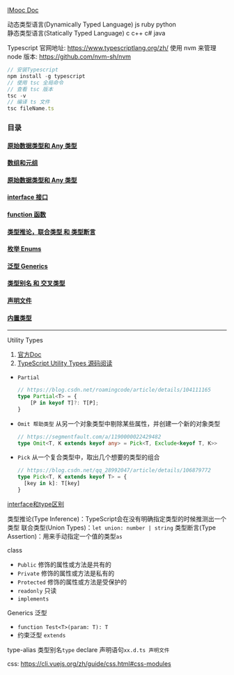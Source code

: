 <!--
 * @Descripttion: 
 * @version: 
 * @Author: chenpengfei
 * @Date: 2021-07-28 16:46:34
 * @LastEditors: chenpengfei
 * @LastEditTime: 2023-01-17 09:38:44
-->
[IMooc Doc](https://www.imooc.com/wiki/vue3zhihu/c2.html)

动态类型语言(Dynamically Typed Language) js ruby python  
静态类型语言(Statically Typed Language) c c++ c# java

Typescript 官网地址: https://www.typescriptlang.org/zh/
使用 nvm 来管理 node 版本: https://github.com/nvm-sh/nvm
```ts
// 安装Typescript
npm install -g typescript
// 使用 tsc 全局命令
// 查看 tsc 版本
tsc -v
// 编译 ts 文件
tsc fileName.ts
```

### 目录
#### [原始数据类型和 Any 类型](./basic-types.ts)
#### [数组和元组](./array-and-tuple.ts)
#### [原始数据类型和 Any 类型](./array-and-tuple.ts)
#### [interface 接口](./interface-basic.ts)
#### [function 函数](./function-types.ts)
#### [类型推论，联合类型 和 类型断言](./type-inference-and-more.ts)
#### [枚举 Enums](./enums.ts)
#### [泛型 Generics](./generics.ts)
#### [类型别名 和 交叉类型](./type-alias.ts)
#### [声明文件](./declaration-files.ts)
#### [内置类型](./built-in-types.ts)


---

Utility Types
1. [官方Doc](https://www.typescriptlang.org/docs/handbook/utility-types.html)
2. [TypeScript Utility Types 源码阅读](https://zhuanlan.zhihu.com/p/129009772)
* ```Partial```
  ```ts
  // https://blog.csdn.net/roamingcode/article/details/104111165
  type Partial<T> = {
      [P in keyof T]?: T[P];
  }
  ```
* ```Omit 帮助类型``` 从另一个对象类型中剔除某些属性，并创建一个新的对象类型
  ```ts
  // https://segmentfault.com/a/1190000022429482
  type Omit<T, K extends keyof any> = Pick<T, Exclude<keyof T, K>>
  ```
* ```Pick``` 从一个复合类型中，取出几个想要的类型的组合
  ```ts
  // https://blog.csdn.net/qq_28992047/article/details/106879772
  type Pick<T, K extends keyof T> = {
    [key in k]: T[key]
  }
  ```

[interface和type区别](https://juejin.cn/post/6844903749501059085)

类型推论(Type Inference)：TypeScript会在没有明确指定类型的时候推测出一个类型
联合类型(Union Types)：```let union: number | string```
类型断言(Type Assertion)：用来手动指定一个值的类型```as```

class
* ```Public``` 修饰的属性或方法是共有的
* ```Private``` 修饰的属性或方法是私有的
* ```Protected``` 修饰的属性或方法是受保护的
* ```readonly``` 只读
* ```implements```

Generics 泛型
* ```function Test<T>(param: T): T```
* 约束泛型 ```extends```

type-alias 类型别名```type```
declare 声明语句```xx.d.ts 声明文件```





css: https://cli.vuejs.org/zh/guide/css.html#css-modules